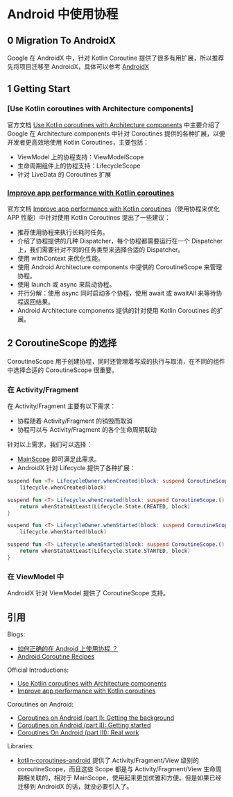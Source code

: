 # Android 中使用协程

## 0 Migration To AndroidX

Google 在 AndroidX 中，针对 Kotlin Coroutine 提供了很多有用扩展，所以推荐先将项目迁移至 AndroidX，具体可以参考 [AndroidX](../Android/08-Architecture/Jetpack-AndroidX.md)

## 1 Getting Start

### [Use Kotlin coroutines with Architecture components]

官方文档 [Use Kotlin coroutines with Architecture components](https://developer.android.com/topic/libraries/architecture/coroutines) 中主要介绍了 Google 在 Architecture components 中针对 Coroutines 提供的各种扩展，以便开发者更高效地使用 Kotlin Coroutines，主要包括：

- ViewModel 上的协程支持：ViewModelScope
- 生命周期组件上的协程支持：LifecycleScope
- 针对 LiveData 的 Coroutines 扩展

### [Improve app performance with Kotlin coroutines](https://developer.android.com/kotlin/coroutines)

官方文档 [Improve app performance with Kotlin coroutines](https://developer.android.com/kotlin/coroutines)（使用协程来优化 APP 性能）中针对使用 Kotlin Coroutines 提出了一些建议：

- 推荐使用协程来执行长耗时任务。
- 介绍了协程提供的几种 Dispatcher，每个协程都需要运行在一个 Dispatcher 上，我们需要针对不同的任务类型来选择合适的 Dispatcher。
- 使用 withContext 来优化性能。
- 使用 Android Architecture components 中提供的 CoroutineScope 来管理协程。
- 使用 launch 或 async 来启动协程。
- 并行分解：使用 async 同时启动多个协程，使用 await 或 awaitAll 来等待协程返回结果。
- Android Architecture components 提供的针对使用 Kotlin Coroutines 的扩展。

## 2 CoroutineScope 的选择

CoroutineScope 用于创建协程，同时还管理着写成的执行与取消，在不同的组件中选择合适的 CoroutineScope 很重要。

### 在 Activity/Fragment

在 Activity/Fragment 主要有以下需求：

- 协程随着 Activity/Fragment 的销毁而取消
- 协程可以与 Activity/Fragment 的各个生命周期联动

针对以上需求，我们可以选择：

- [MainScope](https://kotlin.github.io/kotlinx.coroutines/kotlinx-coroutines-core/kotlinx.coroutines/-main-scope.html) 即可满足此需求。
- AndroidX 针对 Lifecycle 提供了各种扩展：

```kotlin
suspend fun <T> LifecycleOwner.whenCreated(block: suspend CoroutineScope.() -> T): T =
    lifecycle.whenCreated(block)

suspend fun <T> Lifecycle.whenCreated(block: suspend CoroutineScope.() -> T): T {
    return whenStateAtLeast(Lifecycle.State.CREATED, block)
}

suspend fun <T> LifecycleOwner.whenStarted(block: suspend CoroutineScope.() -> T): T =
    lifecycle.whenStarted(block)

suspend fun <T> Lifecycle.whenStarted(block: suspend CoroutineScope.() -> T): T {
    return whenStateAtLeast(Lifecycle.State.STARTED, block)
}
```

### 在 ViewModel 中

AndroidX 针对 ViewModel 提供了 CoroutineScope 支持。

## 引用

Blogs:

- [如何正确的在 Android 上使用协程 ？](https://juejin.im/post/5d5d5aac51882549be53b75b)
- [Android Coroutine Recipes](https://speakerdeck.com/dmytrodanylyk/android-coroutine-recipes)

Official Introductions:

- [Use Kotlin coroutines with Architecture components](https://developer.android.com/topic/libraries/architecture/coroutines)
- [Improve app performance with Kotlin coroutines](https://developer.android.com/kotlin/coroutines)

Coroutines on Android:

- [Coroutines on Android (part I): Getting the background](https://medium.com/androiddevelopers/coroutines-on-android-part-i-getting-the-background-3e0e54d20bb)
- [Coroutines on Android (part II): Getting started](https://medium.com/androiddevelopers/coroutines-on-android-part-ii-getting-started-3bff117176dd)
- [Coroutines On Android (part III): Real work](https://medium.com/androiddevelopers/coroutines-on-android-part-iii-real-work-2ba8a2ec2f45)

Libraries:

- [kotlin-coroutines-android](https://github.com/enbandari/kotlin-coroutines-android) 提供了 Activity/Fragment/View 级别的 coroutineScope，而且这些 Scope 都是与 Activity/Fragment/View 生命周期相关联的，相对于 MainScope，使用起来更加优雅和方便。但是如果已经迁移到 AndroidX 的话，就没必要引入了。

